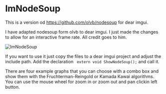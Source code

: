 # ImNodeSoup

This is a version od https://github.com/olvb/nodesoup for dear imgui.

I have adapted nodesoup form olvb to dear imgui. I just made the changes to allow for an interactive frame rate. All credit goes to him.


![ImNodeSoup](https://user-images.githubusercontent.com/8093144/232327587-5d43ac67-ca95-402f-a280-a08d4056f22b.gif)


If you want to use it just copy the files to a dear imgui project and adjust the include path.
Add the declaration ``` extern void ShowNodeSoup();``` and call it.

There are four example graphs that you can choose with a combo box and show them with the Fruchterman-Reingold or Kamada Kawai algorithms.
You can use the mouse wheel for zoom in or zoom out and pan clickin left button.
